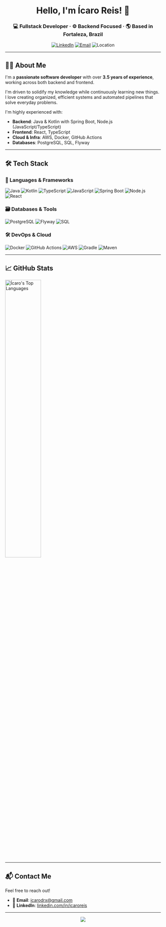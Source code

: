 <div align="center">
  <h1>Hello, I'm Ícaro Reis! 👋</h1>
  <h3>💻 Fullstack Developer · ⚙️ Backend Focused · 🌎 Based in Fortaleza, Brazil</h3>
</div>

<div align="center">

[![LinkedIn](https://img.shields.io/badge/LinkedIn-icaroreis-0A66C2?style=flat&logo=linkedin&logoColor=white)](https://www.linkedin.com/in/icaroreis/)
[![Email](https://img.shields.io/badge/Email-icarodrx@gmail.com-D14836?style=flat&logo=gmail&logoColor=white)](mailto:icarodrx@gmail.com)
![Location](https://img.shields.io/badge/Location-Fortaleza,_Brazil-00BFFF?style=flat&logo=map-pin&logoColor=white)

</div>

---

## 🧑‍💻 About Me

I'm a **passionate software developer** with over **3.5 years of experience**, working across both backend and frontend.

I'm driven to solidify my knowledge while continuously learning new things. I love creating organized, efficient systems and automated pipelines that solve everyday problems.

I'm highly experienced with:

- **Backend**: Java & Kotlin with Spring Boot, Node.js (JavaScript/TypeScript)
- **Frontend**: React, TypeScript
- **Cloud & Infra**: AWS, Docker, GitHub Actions
- **Databases**: PostgreSQL, SQL, Flyway

---

## 🛠️ Tech Stack

### 🧩 Languages & Frameworks
![Java](https://img.shields.io/badge/Java-ED8B00?style=for-the-badge&logo=openjdk&logoColor=white)
![Kotlin](https://img.shields.io/badge/Kotlin-7F52FF?style=for-the-badge&logo=kotlin&logoColor=white)
![TypeScript](https://img.shields.io/badge/TypeScript-3178C6?style=for-the-badge&logo=typescript&logoColor=white)
![JavaScript](https://img.shields.io/badge/JavaScript-F7DF1E?style=for-the-badge&logo=javascript&logoColor=black)
![Spring Boot](https://img.shields.io/badge/Spring_Boot-6DB33F?style=for-the-badge&logo=springboot&logoColor=white)
![Node.js](https://img.shields.io/badge/Node.js-339933?style=for-the-badge&logo=node.js&logoColor=white)
![React](https://img.shields.io/badge/React-20232A?style=for-the-badge&logo=react&logoColor=61DAFB)

### 🗃️ Databases & Tools
![PostgreSQL](https://img.shields.io/badge/PostgreSQL-336791?style=for-the-badge&logo=postgresql&logoColor=white)
![Flyway](https://img.shields.io/badge/Flyway-CC0200?style=for-the-badge&logo=flyway&logoColor=white)
![SQL](https://img.shields.io/badge/SQL-003B57?style=for-the-badge&logo=sqlite&logoColor=white)

### 🛠️ DevOps & Cloud
![Docker](https://img.shields.io/badge/Docker-2496ED?style=for-the-badge&logo=docker&logoColor=white)
![GitHub Actions](https://img.shields.io/badge/GitHub_Actions-2088FF?style=for-the-badge&logo=githubactions&logoColor=white)
![AWS](https://img.shields.io/badge/AWS-232F3E?style=for-the-badge&logo=amazonaws&logoColor=white)
![Gradle](https://img.shields.io/badge/Gradle-02303A?style=for-the-badge&logo=gradle&logoColor=white)
![Maven](https://img.shields.io/badge/Maven-C71A36?style=for-the-badge&logo=apachemaven&logoColor=white)

---

## 📈 GitHub Stats

<img src="https://github-readme-stats.vercel.app/api/top-langs/?username=icarodrx&layout=compact&theme=radical" alt="Ícaro's Top Languages" width="48%" />

---

## 📬 Contact Me

Feel free to reach out!

- 📧 **Email**: [icarodrx@gmail.com](mailto:icarodrx@gmail.com)  
- 💼 **LinkedIn**: [linkedin.com/in/icaroreis](https://www.linkedin.com/in/icaroreis/)

---

<p align="center">
  <img src="https://capsule-render.vercel.app/api?type=waving&color=0:7F52FF,100:00BFFF&height=140&section=footer"/>
</p>
